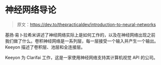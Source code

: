 # 神经网络导论

> 原文：<https://dev.to/thepracticaldev/introduction-to-neural-networks>

基扬·易卜拉希米讲述了神经网络实际上是如何工作的，以及在神经网络出现之前我们做了什么。卷积神经网络是一系列层，每一层接受一个输入并产生一个输出。Keeyon 描述了卷积层、池层和全连接层。

Keeyon 为 Clarifai 工作，这是一家使用神经网络支持其计算机视觉 API 的公司。